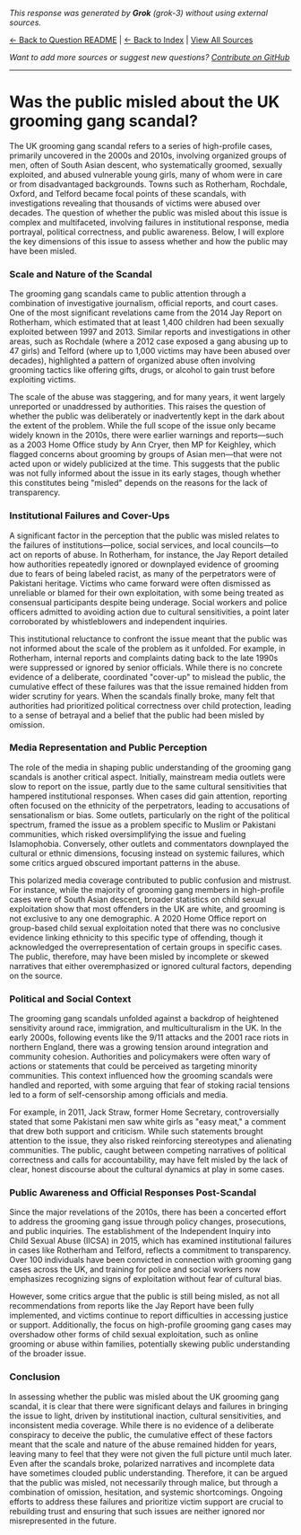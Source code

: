 <!-- 
Generated by: grok
Model: grok-3
Prompt type: default
Generated at: 2025-06-21T22:27:56.224812
-->

*This response was generated by **Grok** (grok-3) without using external sources.*

[← Back to Question README](README.md) | [← Back to Index](../README.md) | [View All Sources](../allsources.md)

*Want to add more sources or suggest new questions? [Contribute on GitHub](https://github.com/justinwest/SuggestedSources)*

---

# Was the public misled about the UK grooming gang scandal?

The UK grooming gang scandal refers to a series of high-profile cases, primarily uncovered in the 2000s and 2010s, involving organized groups of men, often of South Asian descent, who systematically groomed, sexually exploited, and abused vulnerable young girls, many of whom were in care or from disadvantaged backgrounds. Towns such as Rotherham, Rochdale, Oxford, and Telford became focal points of these scandals, with investigations revealing that thousands of victims were abused over decades. The question of whether the public was misled about this issue is complex and multifaceted, involving failures in institutional response, media portrayal, political correctness, and public awareness. Below, I will explore the key dimensions of this issue to assess whether and how the public may have been misled.

### Scale and Nature of the Scandal
The grooming gang scandals came to public attention through a combination of investigative journalism, official reports, and court cases. One of the most significant revelations came from the 2014 Jay Report on Rotherham, which estimated that at least 1,400 children had been sexually exploited between 1997 and 2013. Similar reports and investigations in other areas, such as Rochdale (where a 2012 case exposed a gang abusing up to 47 girls) and Telford (where up to 1,000 victims may have been abused over decades), highlighted a pattern of organized abuse often involving grooming tactics like offering gifts, drugs, or alcohol to gain trust before exploiting victims.

The scale of the abuse was staggering, and for many years, it went largely unreported or unaddressed by authorities. This raises the question of whether the public was deliberately or inadvertently kept in the dark about the extent of the problem. While the full scope of the issue only became widely known in the 2010s, there were earlier warnings and reports—such as a 2003 Home Office study by Ann Cryer, then MP for Keighley, which flagged concerns about grooming by groups of Asian men—that were not acted upon or widely publicized at the time. This suggests that the public was not fully informed about the issue in its early stages, though whether this constitutes being "misled" depends on the reasons for the lack of transparency.

### Institutional Failures and Cover-Ups
A significant factor in the perception that the public was misled relates to the failures of institutions—police, social services, and local councils—to act on reports of abuse. In Rotherham, for instance, the Jay Report detailed how authorities repeatedly ignored or downplayed evidence of grooming due to fears of being labeled racist, as many of the perpetrators were of Pakistani heritage. Victims who came forward were often dismissed as unreliable or blamed for their own exploitation, with some being treated as consensual participants despite being underage. Social workers and police officers admitted to avoiding action due to cultural sensitivities, a point later corroborated by whistleblowers and independent inquiries.

This institutional reluctance to confront the issue meant that the public was not informed about the scale of the problem as it unfolded. For example, in Rotherham, internal reports and complaints dating back to the late 1990s were suppressed or ignored by senior officials. While there is no concrete evidence of a deliberate, coordinated "cover-up" to mislead the public, the cumulative effect of these failures was that the issue remained hidden from wider scrutiny for years. When the scandals finally broke, many felt that authorities had prioritized political correctness over child protection, leading to a sense of betrayal and a belief that the public had been misled by omission.

### Media Representation and Public Perception
The role of the media in shaping public understanding of the grooming gang scandals is another critical aspect. Initially, mainstream media outlets were slow to report on the issue, partly due to the same cultural sensitivities that hampered institutional responses. When cases did gain attention, reporting often focused on the ethnicity of the perpetrators, leading to accusations of sensationalism or bias. Some outlets, particularly on the right of the political spectrum, framed the issue as a problem specific to Muslim or Pakistani communities, which risked oversimplifying the issue and fueling Islamophobia. Conversely, other outlets and commentators downplayed the cultural or ethnic dimensions, focusing instead on systemic failures, which some critics argued obscured important patterns in the abuse.

This polarized media coverage contributed to public confusion and mistrust. For instance, while the majority of grooming gang members in high-profile cases were of South Asian descent, broader statistics on child sexual exploitation show that most offenders in the UK are white, and grooming is not exclusive to any one demographic. A 2020 Home Office report on group-based child sexual exploitation noted that there was no conclusive evidence linking ethnicity to this specific type of offending, though it acknowledged the overrepresentation of certain groups in specific cases. The public, therefore, may have been misled by incomplete or skewed narratives that either overemphasized or ignored cultural factors, depending on the source.

### Political and Social Context
The grooming gang scandals unfolded against a backdrop of heightened sensitivity around race, immigration, and multiculturalism in the UK. In the early 2000s, following events like the 9/11 attacks and the 2001 race riots in northern England, there was a growing tension around integration and community cohesion. Authorities and policymakers were often wary of actions or statements that could be perceived as targeting minority communities. This context influenced how the grooming scandals were handled and reported, with some arguing that fear of stoking racial tensions led to a form of self-censorship among officials and media.

For example, in 2011, Jack Straw, former Home Secretary, controversially stated that some Pakistani men saw white girls as "easy meat," a comment that drew both support and criticism. While such statements brought attention to the issue, they also risked reinforcing stereotypes and alienating communities. The public, caught between competing narratives of political correctness and calls for accountability, may have felt misled by the lack of clear, honest discourse about the cultural dynamics at play in some cases.

### Public Awareness and Official Responses Post-Scandal
Since the major revelations of the 2010s, there has been a concerted effort to address the grooming gang issue through policy changes, prosecutions, and public inquiries. The establishment of the Independent Inquiry into Child Sexual Abuse (IICSA) in 2015, which has examined institutional failures in cases like Rotherham and Telford, reflects a commitment to transparency. Over 100 individuals have been convicted in connection with grooming gang cases across the UK, and training for police and social workers now emphasizes recognizing signs of exploitation without fear of cultural bias.

However, some critics argue that the public is still being misled, as not all recommendations from reports like the Jay Report have been fully implemented, and victims continue to report difficulties in accessing justice or support. Additionally, the focus on high-profile grooming gang cases may overshadow other forms of child sexual exploitation, such as online grooming or abuse within families, potentially skewing public understanding of the broader issue.

### Conclusion
In assessing whether the public was misled about the UK grooming gang scandal, it is clear that there were significant delays and failures in bringing the issue to light, driven by institutional inaction, cultural sensitivities, and inconsistent media coverage. While there is no evidence of a deliberate conspiracy to deceive the public, the cumulative effect of these factors meant that the scale and nature of the abuse remained hidden for years, leaving many to feel that they were not given the full picture until much later. Even after the scandals broke, polarized narratives and incomplete data have sometimes clouded public understanding. Therefore, it can be argued that the public was misled, not necessarily through malice, but through a combination of omission, hesitation, and systemic shortcomings. Ongoing efforts to address these failures and prioritize victim support are crucial to rebuilding trust and ensuring that such issues are neither ignored nor misrepresented in the future.